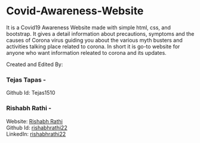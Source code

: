 # Covid-Awareness-Website
It is a Covid19 Awareness Website made with simple html, css, and bootstrap.
It gives a detail information about precautions, symptoms and the causes of Corona virus guiding you about the various myth busters 
and activities talking place related to corona.
In short it is go-to website for anyone who want information releated to corona and its updates.

Created and Edited By:

### Tejas Tapas -
Github Id: Tejas1510

### Rishabh Rathi - 
Website: [Rishabh Rathi](http://www.rishabhrathi.co/)\
Github Id: [rishabhrathi22](https://github.com/rishabhrathi22)\
LinkedIn: [rishabhrathi22](https://www.linkedin.com/in/rishabhrathi22/)
